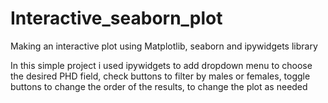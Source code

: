 # Interactive_seaborn_plot
Making an interactive plot using Matplotlib, seaborn and ipywidgets library

In this simple project i used ipywidgets to add dropdown menu to choose the desired PHD field, check buttons to filter by males or females, toggle buttons to change the order of the results, to change the plot as needed 
